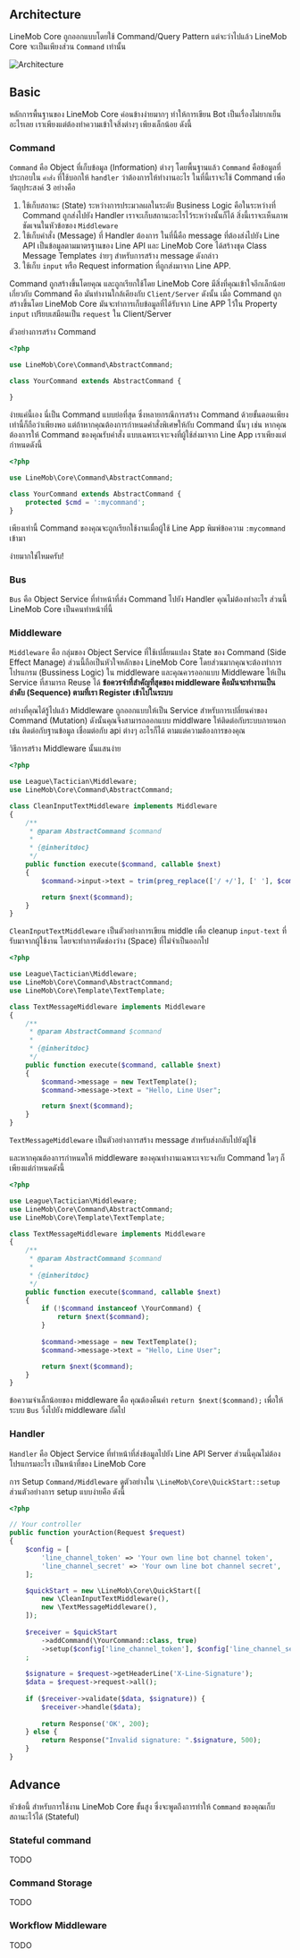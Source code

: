 ## Architecture
LineMob Core ถูกออกแบบโดยใช้ Command/Query Pattern แต่จะว่าไปแล้ว LineMob Core จะเป็นเพียงส่วน `Command` เท่านั้น

![Architecture](architecture.png)

## Basic
หลักการพื้นฐานของ LineMob Core ค่อนข้างง่ายมากๆ ทำให้การเขียน Bot เป็นเรื่องไม่ยากเย็นอะไรเลย เราเพียงแต่ต้องทำความเข้าใจสิ่งต่างๆ เพียงเล็กน้อย ดังนี้

### Command
`Command` คือ ​Object ที่เก็บข้อมูล (Information) ต่างๆ โดยพื้นฐานแล้ว `Command` คือข้อมูลที่ประกอบใน `คำสั่ง` ที่ใช้บอกให้ `handler` ว่าต้องการให้ทำงานอะไร
ในที่นี้เราจะใช้ Command เพื่อวัตถุประสงค์ 3 อย่างคือ
  1. ใช้เก็บสถานะ (State) ระหว่างการประมวลผลในระดับ Business Logic คือในระหว่างที่ Command ถูกส่งไปยัง Handler เราจะเก็บสถานะอะไรไว้ระหว่างนั้นก็ได้ สิ่งนี้เราจะเห็นภาพชัดเจนในหัวข้อของ `Middleware`
  2. ใช้เก็บคำสั่ง (Message) ที่ Handler ต้องการ ในที่นี้คือ message ที่ต้องส่งไปยัง Line API เป็นข้อมูลตามมาตรฐานของ ​Line API และ LineMob Core ได้สร้างชุด Class Message Templates ง่ายๆ สำหรับการสร้าง message ดังกล่าว
  3. ใช้เก็บ `input` หรือ Request information ที่ถูกส่งมาจาก Line APP.

Command ถูกสร้างขึ้นโดยคุณ และถูกเรียกใช้โดย LineMob Core มีสิ่งที่คุณเข้าใจอีกเล็กน้อยเกี่ยวกับ Command คือ มันทำงานใกล้เคียงกับ `Client/Server` ดังนั้น เมื่อ Command ถูกสร้างขึ้นโดย ​LineMob Core มันจะทำการเก็บข้อมูลที่ได้รับจาก Line APP ไว้ใน Property `input` เปรียบเสมือนเป็น `request` ใน Client/Server


ตัวอย่างการสร้าง Command

```php
<?php

use LineMob\Core\Command\AbstractCommand;

class YourCommand extends AbstractCommand {
    
}

```

ง่ายแค่นี้เอง นี่เป็น Command แบบย่อที่สุด ซึ่งหลายกรณีการสร้าง Command ด้วยขั้นตอนเพียงเท่านี้ก็ถือว่าเพียงพอ
แต่ถ้าหากคุณต้องการกำหนดคำสั่งพิเศษให้กับ Command นั้นๆ เช่น หากคุณต้องการให้ Command ของคุณรับคำสั่ง แบบเฉพาะเจาะจงที่ผู้ใช้ส่งมาจาก Line App เราเพียงแต่กำหนดดังนี้

```php
<?php

use LineMob\Core\Command\AbstractCommand;

class YourCommand extends AbstractCommand {
    protected $cmd = ':mycommand';
}

```

เพียงเท่านี้ Command ของคุณจะถูกเรียกใช้งานเมื่อผู้ใช้ Line App พิมพ์ข้อความ `:mycommand` เข้ามา

ง่ายมากใช่ไหมครับ!

### Bus
`Bus` คือ Object Service ที่ทำหน้าที่ส่ง Command ไปยัง Handler คุณไม่ต้องทำอะไร ส่วนนี้ LineMob Core เป็นคนทำหน้าที่นี้


### Middleware
`Middleware` คือ กลุ่มของ Object Service ที่ใช้เปลี่ยนแปลง State ของ Command (Side Effect Manage) ส่วนนี้ถือเป็นหัวใจหลักของ LineMob Core โดยส่วนมากคุณจะต้องทำการโปรแกรม (Bussiness Logic) ใน middleware
 และคุณควรออกแบบ Middleware ให้เป็น Service ที่สามารถ Reuse ได้ **ข้อควรจำที่สำคัญที่สุดของ middleware คือมันจะทำงานเป็นลำดับ (Sequence) ตามที่เรา Register เข้าไปในระบบ**

อย่างที่คุณได้รู้ไปแล้ว Middleware ถูกออกแบบให้เป็น Service สำหรับการเปลี่ยนค่าของ Command (Mutation) ดังนั้นคุณจึงสามารถออกแบบ middlware ให้ติดต่อกับระบบภายนอก เช่น ติดต่อกับฐานข้อมูล เชื่อมต่อกับ api ต่างๆ อะไรก็ได้ ตามแต่ความต้องการของคุณ
 
วิธีการสร้าง Middleware นั้นแสนง่าย

```php
<?php

use League\Tactician\Middleware;
use LineMob\Core\Command\AbstractCommand;

class CleanInputTextMiddleware implements Middleware
{
    /**
     * @param AbstractCommand $command
     *
     * {@inheritdoc}
     */
    public function execute($command, callable $next)
    {
        $command->input->text = trim(preg_replace(['/ +/'], [' '], $command->input->text));

        return $next($command);
    }
}

```

`CleanInputTextMiddleware` เป็นตัวอย่างการเขียน middle เพื่อ cleanup `input-text` ที่รับมาจากผู้ใช้งาน โดยจะทำการตัดช่องว่าง (Space) ที่ไม่จำเป็นออกไป


```php
<?php

use League\Tactician\Middleware;
use LineMob\Core\Command\AbstractCommand;
use LineMob\Core\Template\TextTemplate;

class TextMessageMiddleware implements Middleware
{
    /**
     * @param AbstractCommand $command
     *
     * {@inheritdoc}
     */
    public function execute($command, callable $next)
    {
        $command->message = new TextTemplate();
        $command->message->text = "Hello, Line User";

        return $next($command);
    }
}

```

`TextMessageMiddleware` เป็นตัวอย่างการสร้าง message สำหรับส่งกลับไปยังผู้ใช้

และหากคุณต้องการกำหนดให้ middleware ของคุณทำงานเฉพาะเจาะจงกับ Command ใดๆ ก็เพียงแต่กำหนดดังนี้

```php
<?php

use League\Tactician\Middleware;
use LineMob\Core\Command\AbstractCommand;
use LineMob\Core\Template\TextTemplate;

class TextMessageMiddleware implements Middleware
{
    /**
     * @param AbstractCommand $command
     *
     * {@inheritdoc}
     */
    public function execute($command, callable $next)
    {
        if (!$command instanceof \YourCommand) {
            return $next($command);
        }
                
        $command->message = new TextTemplate();
        $command->message->text = "Hello, Line User";

        return $next($command);
    }
}

```

ข้อความจำเล็กน้อยของ middleware คือ คุณต้องคืนค่า `return $next($command);` เพื่อให้ระบบ `Bus` วิ่งไปยัง middleware ถัดไป


### Handler
`Handler` คือ ​Object Service ที่ทำหน้าที่ส่งข้อมูลไปยัง Line API Server ส่วนนี้คุณไม่ต้องโปรแกรมอะไร เป็นหน้าที่ของ LineMob Core

การ Setup `Command/Middleware` ดูตัวอย่างใน `\LineMob\Core\QuickStart::setup` ส่วนตัวอย่างการ setup แบบง่ายคือ ดังนี้

```php
<?php

// Your controller
public function yourAction(Request $request)
{
    $config = [
        'line_channel_token' => 'Your own line bot channel token',
        'line_channel_secret' => 'Your own line bot channel secret',
    ];

    $quickStart = new \LineMob\Core\QuickStart([
        new \CleanInputTextMiddleware(),
        new \TextMessageMiddleware(),
    ]);
    
    $receiver = $quickStart
        ->addCommand(\YourCommand::class, true)
        ->setup($config['line_channel_token'], $config['line_channel_secret'], ['verify' => false])
    ;
    
    $signature = $request->getHeaderLine('X-Line-Signature');
    $data = $request->request->all();
    
    if ($receiver->validate($data, $signature)) {
        $receiver->handle($data);
        
        return Response('OK', 200);
    } else {
        return Response("Invalid signature: ".$signature, 500);
    }
}

```

## Advance
หัวข้อนี้ สำหรับการใช้งาน LineMob Core ขั้นสูง ซึ่งจะพูดถึงการทำให้ `Command` ของคุณเก็บสถานะไว้ได้ (Stateful)

### Stateful command
TODO

### Command Storage
TODO

### Workflow Middleware
TODO
